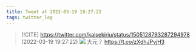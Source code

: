 ```yaml
---
title: Tweet at 2022-03-19 19:27:22
tags: twitter_log
---
```


> [!CITE] https://twitter.com/kaisekiriu/status/1505128793287294978 (2022-03-19 19:27:22)
> ![](https://twitter.com/kaisekiriu/status/1505128793287294978)
> 大元？
> https://t.co/zXdhJPvjH3
